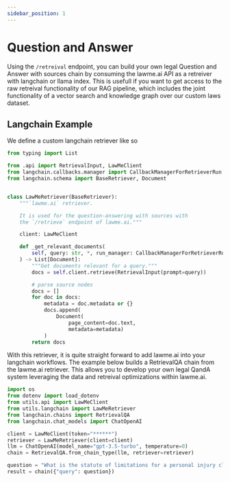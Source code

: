 ```yaml
---
sidebar_position: 1
---
```


# Question and Answer

Using the `/retreival` endpoint, you can build your own legal Question and Answer with sources chain by consuming the lawme.ai API as a retreiver with langchain or llama index. This is usefull if you want to get access to the raw retreival functionality of our RAG pipeline, which includes the joint functionality of a vector search and knowledge graph over our custom laws dataset.

## Langchain Example

We define a custom langchain retriever like so

```py title="examples/src/utils/langchain.py"
from typing import List

from .api import RetrievalInput, LawMeClient
from langchain.callbacks.manager import CallbackManagerForRetrieverRun
from langchain.schema import BaseRetriever, Document


class LawMeRetriever(BaseRetriever):
    """`lawme.ai` retriever.

    It is used for the question-answering with sources with
    the `/retrieve` endpoint of lawme.ai."""

    client: LawMeClient

    def _get_relevant_documents(
        self, query: str, *, run_manager: CallbackManagerForRetrieverRun
    ) -> List[Document]:
        """Get documents relevant for a query."""
        docs = self.client.retrieve(RetrievalInput(prompt=query))

        # parse source nodes
        docs = []
        for doc in docs:
            metadata = doc.metadata or {}
            docs.append(
                Document(
                    page_content=doc.text,
                    metadata=metadata)
            )
        return docs
```

With this retriever, it is quite straight forward to add lawme.ai into your langchain workflows. The example below builds a RetrievalQA chain from the lawme.ai retriever. This allows you to develop your own legal QandA system leveraging the data and retreival optimizations within lawme.ai.

```py title="qanda.py"
import os
from dotenv import load_dotenv
from utils.api import LawMeClient
from utils.langchain import LawMeRetriever
from langchain.chains import RetrievalQA
from langchain.chat_models import ChatOpenAI

client = LawMeClient(token="******")
retriever = LawMeRetriever(client=client)
llm = ChatOpenAI(model_name="gpt-3.5-turbo", temperature=0)
chain = RetrievalQA.from_chain_type(llm, retriever=retriever)

question = "What is the statute of limitations for a personal injury claim in California?"
result = chain({"query": question})
```
